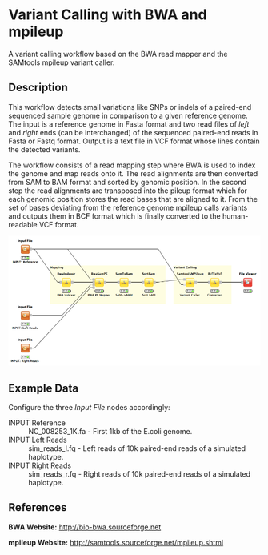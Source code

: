 Variant Calling with BWA and mpileup
====================================

A variant calling workflow based on the BWA read mapper and the SAMtools mpileup variant caller.

Description
-----------

This workflow detects small variations like SNPs or indels of a paired-end sequenced sample genome in comparison to a given reference genome. The input is a reference genome in Fasta format and two read files of *left* and *right* ends (can be interchanged) of the sequenced paired-end reads in Fasta or Fastq format. Output is a text file in VCF format whose lines contain the detected variants.

The workflow consists of a read mapping step where BWA is used to index the genome and map reads onto it. The read alignments are then converted from SAM to BAM format and sorted by genomic position. In the second step the read alignments are transposed into the pileup format which for each genomic position stores the read bases that are aligned to it. From the set of bases deviating from the reference genome mpileup calls variants and outputs them in BCF format which is finally converted to the human-readable VCF format.

![alt tag](variant_calling_bwa_screenshot.png)


Example Data
------------

Configure the three *Input File* nodes accordingly:

<dl>
  <dt>INPUT Reference</dt>
  <dd>NC_008253_1K.fa - First 1kb of the E.coli genome.</dd>

  <dt>INPUT Left Reads</dt>
  <dd>sim_reads_l.fq - Left reads of 10k paired-end reads of a simulated haplotype.</dd>
  
  <dt>INPUT Right Reads</dt>
  <dd>sim_reads_r.fq - Right reads of 10k paired-end reads of a simulated haplotype.</dd>
</dl>  


References
----------

**BWA Website:**
  http://bio-bwa.sourceforge.net

**mpileup Website:**
  http://samtools.sourceforge.net/mpileup.shtml
